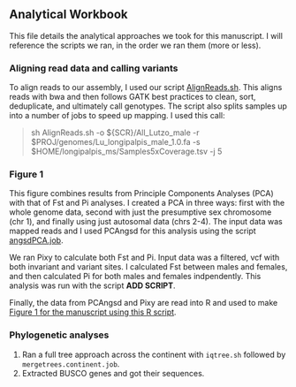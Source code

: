 ## Analytical Workbook

This file details the analytical approaches we took for this manuscript. I will reference the scripts we ran, in the order we ran them (more or less).

### Aligning read data and calling variants

To align reads to our assembly, I used our script [AlignReads.sh](https://github.com/AdamStuckert/Lu_longipalpis/blob/main/scripts/AlignReads.sh). This aligns reads with bwa and then follows GATK best practices to clean, sort, deduplicate, and ultimately call genotypes. The script also splits samples up into a number of jobs to speed up mapping. I used this call:

>sh AlignReads.sh -o ${SCR}/All_Lutzo_male -r $PROJ/genomes/Lu_longipalpis_male_1.0.fa -s $HOME/longipalpis_ms/Samples5xCoverage.tsv -j 5

### Figure 1

This figure combines results from Principle Components Analyses (PCA) with that of Fst and Pi analyses. I created a PCA in three ways: first with the whole genome data, second with just the presumptive sex chromosome (chr 1), and finally using just autosomal data (chrs 2-4). The input data was mapped reads and I used PCAngsd for this analysis using the script [angsdPCA.job](https://github.com/AdamStuckert/Lu_longipalpis/blob/main/scripts/angsdPCA.job).

We ran Pixy to calculate both Fst and Pi. Input data was a filtered, vcf with both invariant and variant sites. I calculated Fst between males and females, and then calculated Pi for both males and females indpendently. This analysis was run with the script **ADD SCRIPT**.

Finally, the data from PCAngsd and Pixy are read into R and used to make [Figure 1 for the manuscript using this R script](https://github.com/AdamStuckert/Lu_longipalpis/blob/main/Figures/Fig1_PCA_Manhattans.Rmd).


### Phylogenetic analyses

1. Ran a full tree approach across the continent with `iqtree.sh` followed by `mergetrees.continent.job`. 
2. Extracted BUSCO genes and got their sequences.
